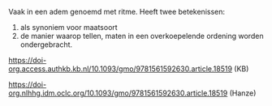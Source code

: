 Vaak in een adem genoemd met ritme. Heeft twee betekenissen:
1. als synoniem voor maatsoort
2. de manier waarop tellen, maten in een overkoepelende ordening worden ondergebracht.

https://doi-org.access.authkb.kb.nl/10.1093/gmo/9781561592630.article.18519 (KB)

https://doi-org.nlhhg.idm.oclc.org/10.1093/gmo/9781561592630.article.18519 (Hanze)